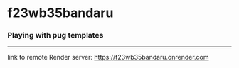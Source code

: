 # f23wb35bandaru
### Playing with pug templates
---
link to remote Render server: https://f23wb35bandaru.onrender.com
